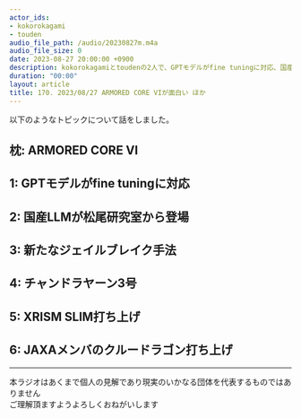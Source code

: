 ```yaml
---
actor_ids:
- kokorokagami
- touden
audio_file_path: /audio/20230827m.m4a
audio_file_size: 0
date: 2023-08-27 20:00:00 +0900
description: kokorokagamiとtoudenの2人で、GPTモデルがfine tuningに対応、国産LLMが松尾研究室から登場 など について話しました。
duration: "00:00"
layout: article
title: 170. 2023/08/27 ARMORED CORE VIが面白い ほか
---
```


以下のようなトピックについて話をしました。


## 枕: ARMORED CORE VI

## 1: GPTモデルがfine tuningに対応

## 2: 国産LLMが松尾研究室から登場

## 3: 新たなジェイルブレイク手法

## 4: チャンドラヤーン3号

## 5: XRISM SLIM打ち上げ

## 6: JAXAメンバのクルードラゴン打ち上げ

___

本ラジオはあくまで個人の見解であり現実のいかなる団体を代表するものではありません  
ご理解頂ますようよろしくおねがいします  
